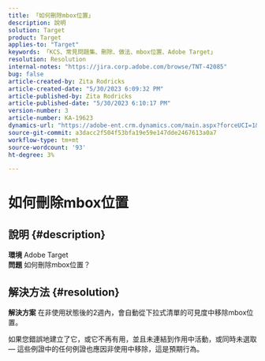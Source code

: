 ```yaml
---
title: 「如何刪除mbox位置」
description: 說明
solution: Target
product: Target
applies-to: "Target"
keywords: 「KCS、常見問題集、刪除、做法、mbox位置、Adobe Target」
resolution: Resolution
internal-notes: "https://jira.corp.adobe.com/browse/TNT-42085"
bug: false
article-created-by: Zita Rodricks
article-created-date: "5/30/2023 6:09:32 PM"
article-published-by: Zita Rodricks
article-published-date: "5/30/2023 6:10:17 PM"
version-number: 3
article-number: KA-19623
dynamics-url: "https://adobe-ent.crm.dynamics.com/main.aspx?forceUCI=1&pagetype=entityrecord&etn=knowledgearticle&id=d9045f1c-15ff-ed11-8f6e-6045bd006b25"
source-git-commit: a3dacc2f504f53bfa19e59e147dde2467613a0a7
workflow-type: tm+mt
source-wordcount: '93'
ht-degree: 3%

---
```


# 如何刪除mbox位置

## 說明 {#description}

<b>環境</b>
Adobe Target<br><b>問題</b>
如何刪除mbox位置？

## 解決方法 {#resolution}


<b>解決方案</b>
在非使用狀態後的2週內，會自動從下拉式清單的可見度中移除mbox位置。

如果您錯誤地建立了它，或它不再有用，並且未連結到作用中活動，或同時未選取 — 這些例證中的任何例證也應因非使用中移除，這是預期行為。
